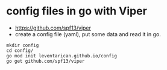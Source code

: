 # config files in go with Viper
* https://github.com/spf13/viper
* create a config file (yaml), put some data and read it in go.
```
mkdir config
cd config/
go mod init leventarican.github.io/config
go get github.com/spf13/viper
```
